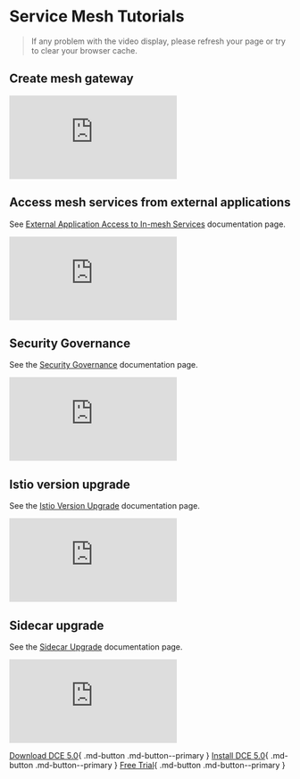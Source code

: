 # Service Mesh Tutorials

> If any problem with the video display, please refresh your page or try to clear your browser cache.

## Create mesh gateway

<div class="responsive-video-container">
<iframe src="https://harbor-test2.cn-sh2.ufileos.com/docs/videos/create-mesh-gateway.mp4" scrolling="no" border="0" frameborder="no" framespacing="0" allowfullscreen="true"> </iframe>
</div>

## Access mesh services from external applications

See [External Application Access to In-mesh Services](../mspider/03UserGuide/01ServiceList/out-to-in.md) documentation page.

<div class="responsive-video-container">
<iframe src="https://harbor-test2.cn-sh2.ufileos.com/docs/videos/visit-from-external.mp4" scrolling="no" border="0" frameborder="no" framespacing= "0" allowfullscreen="true"> </iframe>
</div>

## Security Governance

See the [Security Governance](../mspider/03UserGuide/05Security/README.md) documentation page.

<div class="responsive-video-container">
<iframe src="https://harbor-test2.cn-sh2.ufileos.com/docs/videos/mesh-security.mp4" scrolling="no" border="0" frameborder="no" framespacing="0 " allowfullscreen="true"> </iframe>
</div>

## Istio version upgrade

See the [Istio Version Upgrade](../mspider/03UserGuide/upgrade/IstioUpdate.md) documentation page.

<div class="responsive-video-container">
<iframe src="https://harbor-test2.cn-sh2.ufileos.com/docs/videos/istio-upgrade.mp4" scrolling="no" border="0" frameborder="no" framespacing="0 " allowfullscreen="true"> </iframe>
</div>

## Sidecar upgrade

See the [Sidecar Upgrade](../mspider/03UserGuide/upgrade/SidecarUpdate.md) documentation page.

<div class="responsive-video-container">
<iframe src="https://harbor-test2.cn-sh2.ufileos.com/docs/videos/sidecarup.mp4" scrolling="no" border="0" frameborder="no" framespacing="0" allowfullscreen ="true"> </iframe>
</div>

[Download DCE 5.0](../download/dce5.md){ .md-button .md-button--primary }
[Install DCE 5.0](../install/intro.md){ .md-button .md-button--primary }
[Free Trial](../dce/license0.md){ .md-button .md-button--primary }
